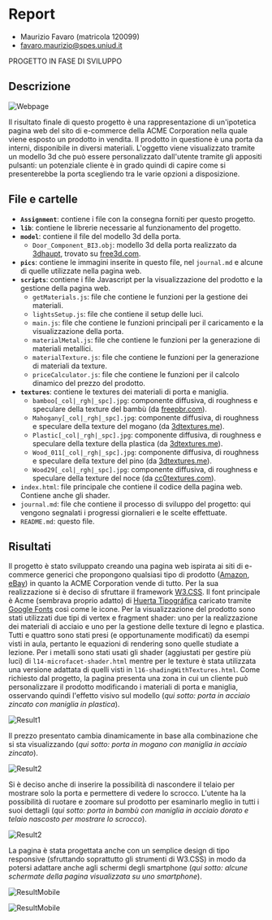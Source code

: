 # Report

- Maurizio Favaro (matricola 120099)
- favaro.maurizio@spes.uniud.it

PROGETTO IN FASE DI SVILUPPO

## Descrizione

 ![Webpage](pics/pagina_intera.png)

 Il risultato finale di questo progetto è una rappresentazione di un'ipotetica pagina web del sito di e-commerce della ACME Corporation nella quale viene esposto un prodotto in vendita. Il prodotto in questione è una porta da interni, disponibile in diversi materiali. L'oggetto viene visualizzato tramite un modello 3d che può essere personalizzato dall'utente tramite gli appositi pulsanti: un potenziale cliente è in grado quindi di capire come si presenterebbe la porta scegliendo tra le varie opzioni a disposizione.

## File e cartelle

* **`Assignment`**: contiene i file con la consegna forniti per questo progetto.
* **`lib`**: contiene le librerie necessarie al funzionamento del progetto.
* **`model`**: contiene il file del modello 3d della porta.
  * `Door_Component_BI3.obj`: modello 3d della porta realizzato da [3dhaupt](https://free3d.com/it/user/3dhaupt), trovato su [free3d.com](https://free3d.com/it/3d-model/room-door-94798.html).
* **`pics`**: contiene le immagini inserite in questo file, nel `journal.md` e alcune di quelle utilizzate nella pagina web.
* **`scripts`**: contiene i file Javascript per la visualizzazione del prodotto e la gestione della pagina web.
  * `getMaterials.js`: file che contiene le funzioni per la gestione dei materiali.
  * `lightsSetup.js`: file che contiene il setup delle luci.
  * `main.js`: file che contiene le funzioni principali per il caricamento e la visualizzazione della porta.
  * `materialMetal.js`: file che contiene le funzioni per la generazione di materiali metallici.
  * `materialTexture.js`: file che contiene le funzioni per la generazione di materiali da texture.
  * `priceCalculator.js`: file che contiene le funzioni per il calcolo dinamico del prezzo del prodotto.
* **`textures`**: contiene le textures dei materiali di porta e maniglia.
  * `bamboo[_col|_rgh|_spc].jpg`: componente diffusiva, di roughness e speculare della texture del bambù (da [freepbr.com](https://freepbr.com/materials/bamboo-wood-pbr-material/)).
  * `Mahogany[_col|_rgh|_spc].jpg`: componente diffusiva, di roughness e speculare della texture del mogano (da [3dtextures.me](https://3dtextures.me/2018/12/27/wood-009-mahogany/)).
  * `Plastic[_col|_rgh|_spc].jpg`: componente diffusiva, di roughness e speculare della texture della plastica (da [3dtextures.me](https://3dtextures.me/2018/03/26/plastic-001-w-speckles-and-fingerprints/)).
  * `Wood_011[_col|_rgh|_spc].jpg`: componente diffusiva, di roughness e speculare della texture del pino (da [3dtextures.me](https://3dtextures.me/2019/01/10/wood-011a/)).
  * `Wood29[_col|_rgh|_spc].jpg`: componente diffusiva, di roughness e speculare della texture del noce (da [cc0textures.com](https://www.cc0textures.com/view.php?tex=Wood29)).
* `index.html`: file principale che contiene il codice della pagina web. Contiene anche gli shader.
* `journal.md`: file che contiene il processo di sviluppo del progetto: qui vengono segnalati i progressi giornalieri e le scelte effettuate.
* `README.md`: questo file.

## Risultati

Il progetto è stato sviluppato creando una pagina web ispirata ai siti di e-commerce generici che propongono qualsiasi tipo di prodotto ([Amazon](https://www.amazon.it/), [eBay](https://www.ebay.it/)) in quanto la ACME Corporation vende di tutto. Per la sua realizzazione si è deciso di sfruttare il framework [W3.CSS](https://www.w3schools.com/w3css/). Il font principale è Acme (sembrava proprio adatto) di [Huerta Tipográfica](https://huertatipografica.com/en) caricato tramite [Google Fonts](https://fonts.google.com/specimen/Acme) così come le icone. Per la visualizzazione del prodotto sono stati utilizzati due tipi di vertex e fragment shader: uno per la realizzazione dei materiali di acciaio e uno per la gestione delle texture di legno e plastica. Tutti e quattro sono stati presi (e opportunamente modificati) da esempi visti in aula, pertanto le equazioni di rendering sono quelle studiate a lezione. Per i metalli sono stati usati gli shader (aggiustati per gestire più luci) di `l14-microfacet-shader.html` mentre per le texture è stata utilizzata una versione adattata di quelli visti in `l16-shadingWithTextures.html`. Come richiesto dal progetto, la pagina presenta una zona in cui un cliente può personalizzare il prodotto modificando i materiali di porta e maniglia, osservando quindi l'effetto visivo sul modello (*qui sotto: porta in acciaio zincato con maniglia in plastica*).

![Result1](pics/porta_zincata.png)

Il prezzo presentato cambia dinamicamente in base alla combinazione che si sta visualizzando (*qui sotto: porta in mogano con maniglia in acciaio zincato*).

![Result2](pics/porta_mogano.png)

Si è deciso anche di inserire la possibilità di nascondere il telaio per mostrare solo la porta e permettere di vedere lo scrocco. L'utente ha la possibilità di ruotare e zoomare sul prodotto per esaminarlo meglio in tutti i suoi dettagli (*qui sotto: porta in bambù con maniglia in acciaio dorato e telaio nascosto per mostrare lo scrocco*).

![Result2](pics/porta_bamboo.png)

La pagina è stata progettata anche con un semplice design di tipo responsive (sfruttando soprattutto gli strumenti di W3.CSS) in modo da potersi adattare anche agli schermi degli smartphone (*qui sotto: alcune schermate della pagina visualizzata su uno smartphone*).

![ResultMobile](pics/pagina_mobile1.png)

![ResultMobile](pics/pagina_mobile2.png)
